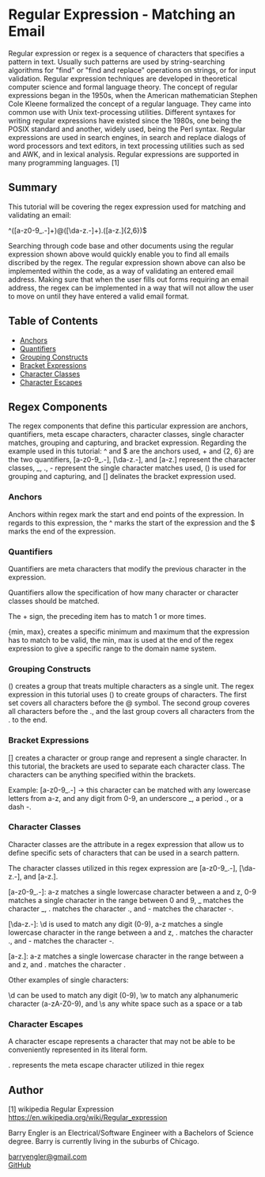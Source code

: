 # Regular Expression - Matching an Email

Regular expression or regex is a sequence of characters that specifies a pattern in text. Usually such patterns are used by string-searching algorithms for "find" or "find and replace" operations on strings, or for input validation. Regular expression techniques are developed in theoretical computer science and formal language theory.
The concept of regular expressions began in the 1950s, when the American mathematician Stephen Cole Kleene formalized the concept of a regular language. They came into common use with Unix text-processing utilities. Different syntaxes for writing regular expressions have existed since the 1980s, one being the POSIX standard and another, widely used, being the Perl syntax.
Regular expressions are used in search engines, in search and replace dialogs of word processors and text editors, in text processing utilities such as sed and AWK, and in lexical analysis. Regular expressions are supported in many programming languages. [1]

## Summary

This tutorial will be covering the regex expression used for matching and validating an email:

^([a-z0-9_\.-]+)@([\da-z\.-]+)\.([a-z\.]{2,6})$

Searching through code base and other documents using the regular expression shown above would quickly enable you to find all emails discribed by the regex. The regular expression shown above can also be implemented within the code, as a way of validating an entered email address. Making sure that when the user fills out forms requiring an email address, the regex can be implemented in a way that will not allow the user to move on until they have entered a valid email format.

## Table of Contents

- [Anchors](#anchors)
- [Quantifiers](#quantifiers)
- [Grouping Constructs](#grouping-constructs)
- [Bracket Expressions](#bracket-expressions)
- [Character Classes](#character-classes)
- [Character Escapes](#character-escapes)

## Regex Components

The regex components that define this particular expression are anchors, quantifiers, meta escape characters, character classes, single character matches, grouping and capturing, and bracket expression. Regarding the example used in this tutorial: ^ and $ are the anchors used, + and {2, 6} are the two quantifiers, [a-z0-9_\.-], [\da-z\.-], and [a-z\.] represent the character classes, \_, \., - represent the single character matches used, () is used for grouping and capturing, and [] delinates the bracket expression used.

### Anchors

Anchors within regex mark the start and end points of the expression. In regards to this expression, the ^ marks the start of the expression and the $ marks the end of the expression.

### Quantifiers

Quantifiers are meta characters that modify the previous character in the expression.

Quantifiers allow the specification of how many character or character classes should be matched.

The + sign, the preceding item has to match 1 or more times.

{min, max}, creates a specific minimum and maximum that the expression has to match to be valid, the min, max is used
at the end of the regex expression to give a specific range to the domain name system.

### Grouping Constructs

() creates a group that treats multiple characters as a single unit. The regex expression in this tutorial uses () to create groups of characters. The first set covers all characters before the @ symbol. The second group coveres all characters before the ., and the last group covers all characters from the . to the end.

### Bracket Expressions

[] creates a character or group range and represent a single character. In this tutorial, the brackets are used to separate each character class. The characters can be anything specified within the brackets.

Example: [a-z0-9_\.-] -> this character can be matched with any lowercase letters from a-z, and any digit from 0-9, an underscore \_, a period ., or a dash -.

### Character Classes

Character classes are the attribute in a regex expression that allow us to define specific sets of characters that can be used in a search pattern.

The character classes utilized in this regex expression are [a-z0-9_\.-], [\da-z\.-], and [a-z\.].

[a-z0-9_\.-]: a-z matches a single lowercase character between a and z, 0-9 matches a single character in the range between 0 and 9, _ matches the character _, \. matches the character ., and - matches the character -.

[\da-z\.-]: \d is used to match any digit (0-9), a-z matches a single lowercase character in the range between a and z, \. matches the character ., and - matches the character -.

[a-z\.]: a-z matches a single lowercase character in the range between a and z, and \. matches the character .

Other examples of single characters:

\d can be used to match any digit (0-9), \w to match any alphanumeric character (a-zA-Z0-9), and \s any white space such as a space or a tab

### Character Escapes

A character escape represents a character that may not be able to be conveniently represented in its literal form.

\. represents the meta escape character utilized in thie regex

## Author

[1] wikipedia Regular Expression https://en.wikipedia.org/wiki/Regular_expression

Barry Engler is an Electrical/Software Engineer with a Bachelors of Science degree. Barry is currently living in the suburbs of Chicago.

barryengler@gmail.com <br>
[GitHub](https://github.com/Barry25000)
